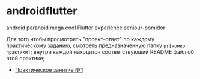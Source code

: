 # androidflutter
android paranoid mega cool Flutter experience seniour-pomidor

Для того чтобы просмотреть "проект-ответ" по каждому практическому заданию, смотреть предназначенную папку `pr[номер практики]`; внутри каждой находится соответствующий README файл об этой практике;

- [Практическое занятие №1](./pr1/)